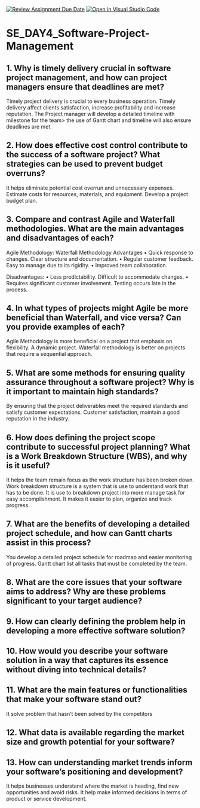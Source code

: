 [![Review Assignment Due Date](https://classroom.github.com/assets/deadline-readme-button-22041afd0340ce965d47ae6ef1cefeee28c7c493a6346c4f15d667ab976d596c.svg)](https://classroom.github.com/a/9pw6JKcu)
[![Open in Visual Studio Code](https://classroom.github.com/assets/open-in-vscode-2e0aaae1b6195c2367325f4f02e2d04e9abb55f0b24a779b69b11b9e10269abc.svg)](https://classroom.github.com/online_ide?assignment_repo_id=15671100&assignment_repo_type=AssignmentRepo)
# SE_DAY4_Software-Project-Management
## 1. Why is timely delivery crucial in software project management, and how can project managers ensure that deadlines are met?
Timely project delivery is crucial to every business operation. Timely delivery affect clients satisfaction, increase profitability and increase reputation. The Project manager will develop a detailed timeline with milestone for the team> the use of Gantt chart and timeline will also ensure deadlines are met.

## 2. How does effective cost control contribute to the success of a software project? What strategies can be used to prevent budget overruns?
It helps eliminate potential cost overrun and unnecessary expenses. Estimate costs for resources, materials, and equipment. Develop a project budget plan.

## 3. Compare and contrast Agile and Waterfall methodologies. What are the main advantages and disadvantages of each?
Agile Methodology: 				Waterfall Methodology
Advantages
•	Quick response to changes. 		Clear structure and documentation.
•	Regular customer feedback.		Easy to manage due to its rigidity.	
•	Improved team collaboration.

Disadvantages:
•	Less predictability.			Difficult to accommodate changes.
•	Requires significant customer involvement.	Testing occurs late in the process.

## 4. In what types of projects might Agile be more beneficial than Waterfall, and vice versa? Can you provide examples of each?
Agile Methodology is more beneficial on a project that emphasis on flexibility. A dynamic project.
Waterfall methodology is better on projects that require a sequential approach.

## 5. What are some methods for ensuring quality assurance throughout a software project? Why is it important to maintain high standards?
By ensuring that the project deliverables meet the required standards and satisfy customer expectations. Customer satisfaction, maintain a good reputation in the industry.

## 6. How does defining the project scope contribute to successful project planning? What is a Work Breakdown Structure (WBS), and why is it useful?
It helps the team remain focus as the work structure has been broken down. Work breakdown structure is a system that is use to understand work that has to be done. It is use to breakdown project into more manage task for easy accomplishment. It makes it easier to plan, organize and track progress. 

## 7. What are the benefits of developing a detailed project schedule, and how can Gantt charts assist in this process?
You develop a detailed project schedule for roadmap and easier monitoring of progress. Gantt chart list all tasks that must be completed by the team.

## 8. What are the core issues that your software aims to address? Why are these problems significant to your target audience?

## 9. How can clearly defining the problem help in developing a more effective software solution?

## 10. How would you describe your software solution in a way that captures its essence without diving into technical details?

## 11. What are the main features or functionalities that make your software stand out?
It solve problem that hasn’t been solved by the competitors

## 12. What data is available regarding the market size and growth potential for your software?

## 13. How can understanding market trends inform your software’s positioning and development?
It helps businesses understand where the market is heading, find new opportunities and avoid risks. It help make informed decisions in terms of product or service development.
